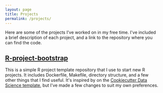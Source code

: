 ```yaml
---
layout: page
title: Projects
permalink: /projects/
---
```


Here are some of the projects I've worked on in my free time. I've included a
brief description of each project, and a link to the repository where you can
find the code.

## [R-project-bootstrap](https://github.com/davidbudzynski/R-project-bootstrap)

This is a simple R project template repository that I use to start new R
projects. It includes Dockerfile, Makefile, directory structure, and a few other
things that I find useful. It's inspired by on the [Cookiecutter Data Science
template](https://drivendata.github.io/cookiecutter-data-science/), but I've
made a few changes to suit my own preferences.
